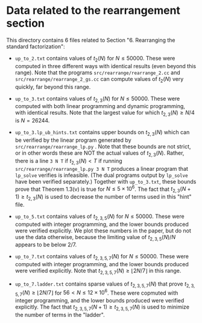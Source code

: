 # Data related to the rearrangement section

This directory contains 6 files related to Section "6. Rearranging the
standard factorization":

* `up_to_2.txt` contains values of $t_2(N)$ for $N\le 50000$.  These
  were computed in three different ways with identical results (even
  beyond this range).  Note that the programs
  `src/rearrange/rearrange_2.cc` and `src/rearrange/rearrange_2_gs.cc`
  can compute values of $t_2(N)$ very quickly, far beyond this range.

* `up_to_3.txt` contains values of $t_{2,3}(N)$ for $N\le 50000$.
  These were computed with both linear programming and dynamic
  programming, with identical results.  Note that the largest value
  for which $t_{2,3}(N) \ge N/4$ is $N=26244$.

* `up_to_3.lp_ub_hints.txt` contains upper bounds on $t_{2,3}(N)$
  which can be verified by the linear program generated by
  `src/rearrange/rearrange_lp.py` .  Note that these bounds are not
  strict, or in other words these are NOT the actual values of
  $t_{2,3}(N)$.  Rather, there is a line `3 N T` if $t_{2,3}(N) < T$
  if running `src/rearrange/rearrange_lp.py 3 N T` produces a linear
  program that `lp_solve` verifies is infeasible.  (The dual programs
  output by `lp_solve` have been verified separately.)  Together with
  `up_to_3.txt`, these bounds prove that Theorem 1.3(v) is true for
  $N\le 5\times 10^6$.  The fact that $t_{2,3}(N+1) \ge t_{2,3}(N)$ is
  used to decrease the number of terms used in this "hint" file.

* `up_to_5.txt` contains values of $t_{2,3,5}(N)$ for $N\le 50000$.
  These were computed with integer programming, and the lower bounds
  produced were verified explicitly.  We plot these numbers in the
  paper, but do not use the data otherwise, because the limiting value
  of $t_{2,3,5}(N)/N$ appears to be below $2/7$.

* `up_to_7.txt` contains values of $t_{2,3,5,7}(N)$ for $N\le 50000$.
  These were computed with integer programming, and the lower bounds
  produced were verified explicitly.  Note that $t_{2,3,5,7}(N) \ge
  \lfloor 2N/7\rfloor$ in this range.

* `up_to_7.ladder.txt` contains sparse values of $t_{2,3,5,7}(N)$ that
  prove $t_{2,3,5,7}(N) \ge \lfloor 2N/7\rfloor$ for $56<N\le12\times
  10^6$.  These were copmuted with integer programming, and the lower
  bounds produced were verified explicitly.  The fact that
  $t_{2,3,5,7}(N+1) \ge t_{2,3,5,7}(N)$ is used to minimize the number
  of terms in the "ladder".
